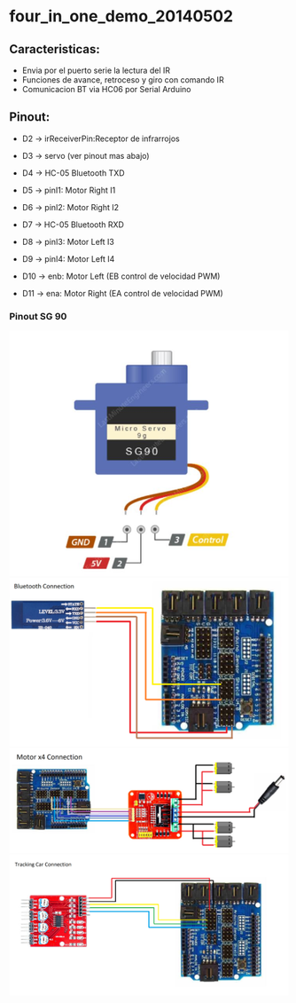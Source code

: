 # four_in_one_demo_20140502

## Caracteristicas:
- Envia por el puerto serie la lectura del IR
- Funciones de avance, retroceso y giro con comando IR
- Comunicacion BT via HC06 por Serial Arduino

## Pinout:

- D2 -> irReceiverPin:Receptor de infrarrojos

- D3 -> servo (ver pinout mas abajo)

- D4 -> HC-05 Bluetooth TXD

- D5 -> pinI1: Motor Right I1
- D6 -> pinI2: Motor Right I2

- D7 -> HC-05 Bluetooth RXD

- D8 -> pinI3: Motor Left I3
- D9 -> pinI4: Motor Left I4

- D10 -> enb: Motor Left (EB control de velocidad PWM)

- D11 -> ena: Motor Right (EA control de velocidad PWM)

### Pinout SG 90
![picture](docs/SG_90_pinout.JPG)
![picture](docs/BluetoothConnection.png)
![picture](docs/MotorConnection.png)
![picture](docs/TrackingCarConnection.png)
